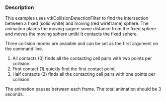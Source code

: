 ### Description

This examples uses vtkCollisionDetectionFilter to find the intersection between a fixed (solid white) and moving (red wireframe) sphere. The animation places the moving spgere some distance from the fixed sphere and moves the moving sphere untikl it contacts the fixed sphere.

Three collision modes are avaiable and can be set as the first argument on the command line.

1. All contacts (0) finds all the contacting cell pairs with two points per collision.
2. First contact (1) quickly find the first contact point.
3. Half contacts (2) finds all the contacting cell pairs with one points per collision.

The animation pauses between each frame. The total animation should be 3 seconds.

